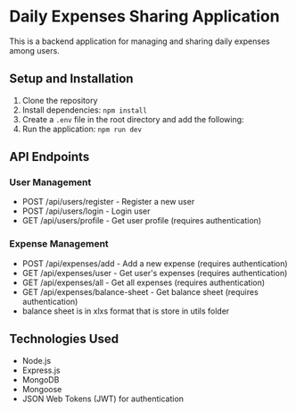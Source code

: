 # Daily Expenses Sharing Application

This is a backend application for managing and sharing daily expenses among users.

## Setup and Installation

1. Clone the repository
2. Install dependencies: `npm install`
3. Create a `.env` file in the root directory and add the following:
4. Run the application: `npm run dev`


## API Endpoints

### User Management
- POST /api/users/register - Register a new user
- POST /api/users/login - Login user
- GET /api/users/profile - Get user profile (requires authentication)

### Expense Management
- POST /api/expenses/add - Add a new expense (requires authentication)
- GET /api/expenses/user - Get user's expenses (requires authentication)
- GET /api/expenses/all - Get all expenses (requires authentication)
- GET /api/expenses/balance-sheet - Get balance sheet (requires authentication)
- balance sheet is in xlxs format that is store in utils folder  

## Technologies Used

- Node.js
- Express.js
- MongoDB
- Mongoose
- JSON Web Tokens (JWT) for authentication



 
 
